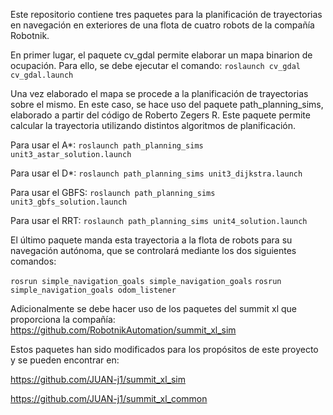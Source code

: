 Este repositorio contiene tres paquetes para la planificación de trayectorias en navegación en exteriores de una flota de cuatro robots de la compañía Robotnik.

En primer lugar, el paquete cv_gdal permite elaborar un mapa binarion de ocupación. Para ello, se debe ejecutar el comando:
`roslaunch cv_gdal cv_gdal.launch`

Una vez elaborado el mapa se procede a la planificación de trayectorias sobre el mismo. En este caso, se hace uso del paquete path_planning_sims, elaborado a partir del código de Roberto Zegers R.
Este paquete permite calcular la trayectoria utilizando distintos algoritmos de planificación. 

Para usar el A*: `roslaunch path_planning_sims unit3_astar_solution.launch`

Para usar el D*: `roslaunch path_planning_sims unit3_dijkstra.launch`

Para usar el GBFS: `roslaunch path_planning_sims unit3_gbfs_solution.launch`

Para usar el RRT: `roslaunch path_planning_sims unit4_solution.launch`

El último paquete manda esta trayectoria a la flota de robots para su navegación autónoma, que se controlará mediante los dos siguientes comandos:

`rosrun simple_navigation_goals simple_navigation_goals`
`rosrun simple_navigation_goals odom_listener`

Adicionalmente se debe hacer uso de los paquetes del summit xl que proporciona la compañía: https://github.com/RobotnikAutomation/summit_xl_sim

Estos paquetes han sido modificados para los propósitos de este proyecto y se pueden encontrar en:

https://github.com/JUAN-j1/summit_xl_sim

https://github.com/JUAN-j1/summit_xl_common

